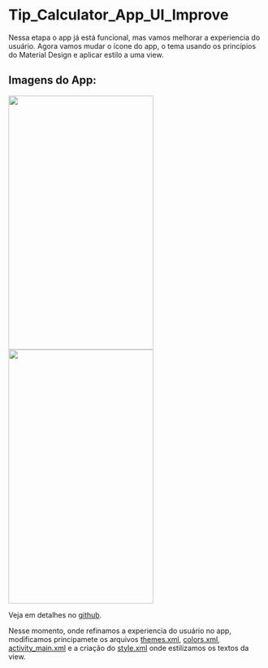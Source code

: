 # Tip_Calculator_App_UI_Improve
Nessa etapa o app já está funcional, mas vamos melhorar a experiencia do usuário. Agora vamos mudar o ícone do app, o tema usando os princípios do Material Design e aplicar estilo a uma view.

## Imagens do App:
<img src= "https://github.com/luishads/Tip_Calculator_App/blob/UI_Improve_main/TipCalculator_photo05.png" width="285px" height="500px"/> 
<img src= "https://github.com/luishads/Tip_Calculator_App/blob/UI_Improve_main/TipCalculator_photo06.png" width="285px" height="500px"/> 


Veja em detalhes no <a href = "https://github.com/luishads/Tip_Calculator_App/tree/UI_Improve_main" target="_blank">github</a>.

Nesse momento, onde refinamos a experiencia do usuário no app, modificamos principamete os arquivos <a href = "https://github.com/luishads/Tip_Calculator_App/blob/UI_Improve_main/app/src/main/res/values/themes.xml" target="_blank">themes.xml</a>, <a href="https://github.com/luishads/Tip_Calculator_App/blob/UI_Improve_main/app/src/main/res/values/colors.xml" target="_blank">colors.xml</a>, <a href="https://github.com/luishads/Tip_Calculator_App/blob/UI_Improve_main/app/src/main/res/layout/activity_main.xml" target="_blank">activity_main.xml</a> e a criação do <a href="https://github.com/luishads/Tip_Calculator_App/blob/UI_Improve_main/app/src/main/res/values/style.xml" target="_blank">style.xml</a> onde estilizamos os textos da view.
